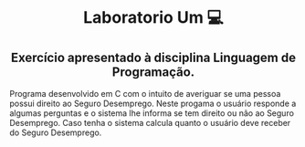 <h1 align="center">Laboratorio Um 💻</h1>

<h2 align="center">Exercício apresentado à disciplina Linguagem de Programação.</h2>
<p>Programa desenvolvido em C com o intuito de averiguar se uma pessoa possui direito ao Seguro Desemprego. Neste progama o usuário responde a algumas perguntas e o sistema lhe informa se tem direito ou não ao Seguro Desemprego. Caso tenha o sistema calcula quanto o usuário deve receber do Seguro Desemprego.</p>
